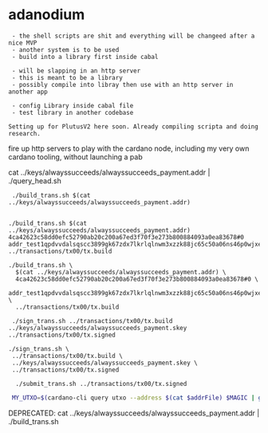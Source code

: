 # adanodium

``` @NOTES
 - the shell scripts are shit and everything will be changeed after a nice MVP
 - another system is to be used
 - build into a library first inside cabal

 - will be slapping in an http server
 - this is meant to be a library
 - possibly compile into libray then use with an http server in another app

```

``` @TODO
 - config Library inside cabal file
 - test library in another codebase
```

``
 Setting up for PlutusV2 here soon. Already compiling scripta and doing research.
``

fire up http servers to play with the cardano node, including my very own cardano tooling, without launching a pab


cat ../keys/alwayssucceeds/alwayssucceeds_payment.addr | ./query_head.sh


``` Build Trans
 ./build_trans.sh $(cat ../keys/alwayssucceeds/alwayssucceeds_payment.addr)


./build_trans.sh $(cat ../keys/alwayssucceeds/alwayssucceeds_payment.addr) 4ca42623c58dd0efc52790ab20c200a67ed3f70f3e273b800884093a0ea83678#0  addr_test1qpdvvdalsqscc3899gk67zdx7lkrlqlnwm3xzzk88jc65c50a06ns46p0wjxe6xqkvnrs4f79wjp6tz07wrl2k2nctyqqkhtak   ../transactions/tx00/tx.build

./build_trans.sh \
  $(cat ../keys/alwayssucceeds/alwayssucceeds_payment.addr) \
  4ca42623c58dd0efc52790ab20c200a67ed3f70f3e273b800884093a0ea83678#0 \
  addr_test1qpdvvdalsqscc3899gk67zdx7lkrlqlnwm3xzzk88jc65c50a06ns46p0wjxe6xqkvnrs4f79wjp6tz07wrl2k2nctyqqkhtak \
  ../transactions/tx00/tx.build
```


``` Sign Trans
 ./sign_trans.sh ../transactions/tx00/tx.build  ../keys/alwayssucceeds/alwayssucceeds_payment.skey  ../transactions/tx00/tx.signed

./sign_trans.sh \
 ../transactions/tx00/tx.build \
 ../keys/alwayssucceeds/alwayssucceeds_payment.skey \
 ../transactions/tx00/tx.signed
```

``` Submit Trans
  ./submit_trans.sh ../transactions/tx00/tx.signed
```

``` grab_utxo.sh | My script to query the first utxo
 MY_UTXO=$(cardano-cli query utxo --address $(cat $addrFile) $MAGIC | grep " 0 " | sed -n 1p | egrep  -o '[a-z0-9]+' | head -1)
```

DEPRECATED: cat ../keys/alwayssucceeds/alwayssucceeds_payment.addr | ./build_trans.sh 